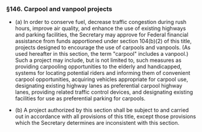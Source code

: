 ### §146. Carpool and vanpool projects
* (a) In order to conserve fuel, decrease traffic congestion during rush hours, improve air quality, and enhance the use of existing highways and parking facilities, the Secretary may approve for Federal financial assistance from funds apportioned under section 104(b)(2) of this title, projects designed to encourage the use of carpools and vanpools. (As used hereafter in this section, the term "carpool" includes a vanpool.) Such a project may include, but is not limited to, such measures as providing carpooling opportunities to the elderly and handicapped, systems for locating potential riders and informing them of convenient carpool opportunities, acquiring vehicles appropriate for carpool use, designating existing highway lanes as preferential carpool highway lanes, providing related traffic control devices, and designating existing facilities for use as preferential parking for carpools.

* (b) A project authorized by this section shall be subject to and carried out in accordance with all provisions of this title, except those provisions which the Secretary determines are inconsistent with this section.